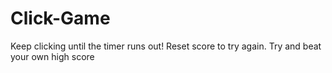 # Click-Game
Keep clicking until the timer runs out! 
Reset score to try again. 
Try and beat your own high score
